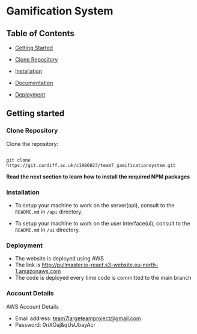 # Gamification System

  

## Table of Contents

- [Getting Started](#getting-started)

- [Clone Repository](#clone-repository)

- [Installation](#installation)

- [Documentation](#documentation)

- [Deployment](#deployment)

  
  

## Getting started


### Clone Repository

  

Clone the repository:

```

git clone https://git.cardiff.ac.uk/c1986023/team7_gamificationsystem.git

```

  

**Read the next section to learn how to install the required NPM packages**

  

### Installation

  

- To setup your machine to work on the server(api), consult to the `README.md` in `/api` directory.

- To setup your machine to work on the user interface(ui), consult to the `README.md` in `/ui` directory.


### Deployment

- The website is deployed using AWS
- The link is http://pullmaster.io-react.s3-website.eu-north-1.amazonaws.com
- The code is deployed every time code is committed to the main branch


### Account Details

AWS Account Details 
- Email address: team7largeteamproject@gmail.com 
- Password: 0riXOaj&qUsUbayAcr 
